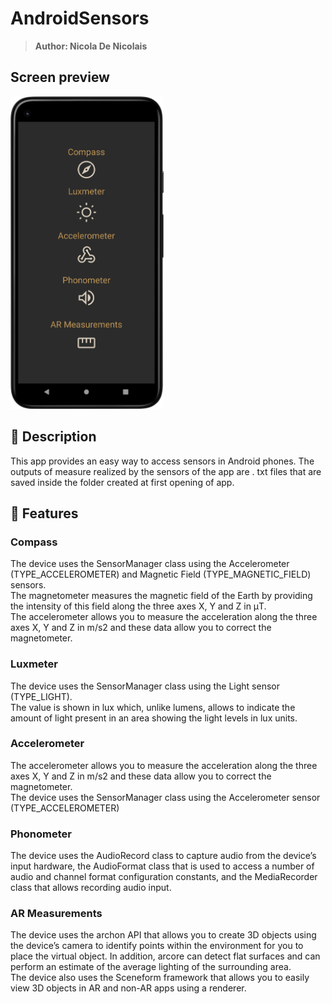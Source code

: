 # AndroidSensors
> <b>Author: Nicola De Nicolais</b>

## Screen preview
<img height="500em" src="Sensors.png" title="Sensors's screen preview">

## 📍 Description
This app provides an easy way to access sensors in Android phones. The outputs of measure realized by the sensors of the app are . txt files that are saved inside the folder created at first opening of app.

## 💎 Features

### Compass
The device uses the SensorManager class using the Accelerometer (TYPE_ACCELEROMETER) and Magnetic Field (TYPE_MAGNETIC_FIELD) sensors.<br>
The magnetometer measures the magnetic field of the Earth by providing the intensity of this field along the three axes X, Y and Z in μT.<br>
The accelerometer allows you to measure the acceleration along the three axes X, Y and Z in m/s2 and these data allow you to correct the magnetometer.

### Luxmeter
The device uses the SensorManager class using the Light sensor (TYPE_LIGHT).<br>
The value is shown in lux which, unlike lumens, allows to indicate the amount of light present in an area showing the light levels in lux units.

### Accelerometer
The accelerometer allows you to measure the acceleration along the three axes X, Y and Z in m/s2 and these data allow you to correct the magnetometer.<br>
The device uses the SensorManager class using the Accelerometer sensor (TYPE_ACCELEROMETER)

### Phonometer
The device uses the AudioRecord class to capture audio from the device’s input hardware, the AudioFormat class that is used to access a number of audio and channel format configuration constants, and the MediaRecorder class that allows recording audio input.

### AR Measurements
The device uses the archon API that allows you to create 3D objects using the device’s camera to identify points within the environment for you to place the virtual object. In addition, arcore can detect flat surfaces and can perform an estimate of the average lighting of the surrounding area.<br>
The device also uses the Sceneform framework that allows you to easily view 3D objects in AR and non-AR apps using a renderer.
